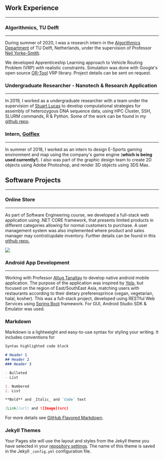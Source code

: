 ## Work Experience
***
### Algorithmics, TU Delft
---
During summer of 2020, I was a research intern in the [Algorithmics Department](https://www.tudelft.nl/ewi/over-de-faculteit/afdelingen/software-technology/algorithmics) of TU Delft, Netherlands, under the supervision of Professor [Neil Yorke-Smith](http://homepage.tudelft.nl/0p6y8/).

We developed Apprenticeship Learning approach to Vehicle Routing Problem (VRP) with realistic constraints. Simulation was done with Google's open source [OR-Tool](https://developers.google.com/optimization/routing) VRP library. Project details can be sent on request. 

### Undergraduate Researcher - Nanotech & Research Application
---
In 2019, I worked as a undergraduate researcher with a team under the supervision of [Stuart Lucas](http://myweb.sabanciuniv.edu/slucas/) to develop computational strategies for assembly of heterozygous DNA sequence data, using HPC Cluster, SSH, SLURM commands, R & Python. Some of the work can be found in my [github repo](https://github.com/samuelleeplus/researchApplication_PURE). 

### Intern, [Golflex](https://parkgolflex1.imweb.me/)
---
In summer of 2018, I worked as an intern to design E-Sports gaming environment and map using the company's game engine (**which is being used currently!**). I also was part of the graphic design team to create 2D objects using Adobe Photoshop, and render 3D objects using 3DS Max. 

## Software Projects
***
### Online Store 
---
As part of Software Engineering course, we developed a full-stack web application using .NET CORE framework, that presents limited products in different categories allowing for normal customers to purchase. A user management system was also implemented where product and sales manager may control/update inventory. Further details can be found in this [github repo.](https://github.com/samuelleeplus/onlineStore)

![](https://github.com/samuelleeplus/onlineStore/tree/master/sample/sampleImage.png)

### Android App Development
---
Working with Professor [Altug Tanaltay](https://tr.linkedin.com/in/altug-tanaltay-590854a) to develop native android mobile application. The purpose of the application was inspired by [Yelp](https://www.yelp.com/), but focused on the region of East/SouthEast Asia, matching users with restaurants according to their dietary preferensprince (vegan, vegetarian, halal, kosher). This was a full-stack project, developed using RESTful Web Services using [Spring Boot](https://spring.io/projects/spring-boot) framework. For GUI, Android Studio SDK & Emulator was used. 



### Markdown

Markdown is a lightweight and easy-to-use syntax for styling your writing. It includes conventions for

```markdown
Syntax highlighted code block

# Header 1
## Header 2
### Header 3

- Bulleted
- List

1. Numbered
2. List

**Bold** and _Italic_ and `Code` text

[Link](url) and ![Image](src)
```

For more details see [GitHub Flavored Markdown](https://guides.github.com/features/mastering-markdown/).

### Jekyll Themes

Your Pages site will use the layout and styles from the Jekyll theme you have selected in your [repository settings](https://github.com/samuelleeplus/samuelleeplus.github.io/settings). The name of this theme is saved in the Jekyll `_config.yml` configuration file.


